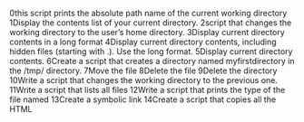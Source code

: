 0this script prints the absolute path name of the current working directory
1Display the contents list of your current directory.
2script that changes the working directory to the user’s home directory.
3Display current directory contents in a long format
4Display current directory contents, including hidden files (starting with .). Use the long format.
5Display current directory contents.
6Create a script that creates a directory named myfirstdirectory in the /tmp/ directory.
7Move the file
8Delete the file 
9Delete the directory 
10Write a script that changes the working directory to the previous one.
11Write a script that lists all files 
12Write a script that prints the type of the file named 
13Create a symbolic link
14Create a script that copies all the HTML
